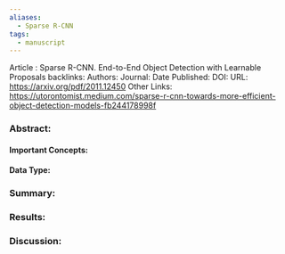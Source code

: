 ```yaml
---
aliases:
  - Sparse R-CNN
tags:
  - manuscript
---
```

Article : Sparse R-CNN. End-to-End Object Detection with Learnable Proposals
backlinks:
Authors: 
Journal: 
Date Published: 
DOI: 
URL: https://arxiv.org/pdf/2011.12450
Other Links: https://utorontomist.medium.com/sparse-r-cnn-towards-more-efficient-object-detection-models-fb244178998f

### Abstract:



#### Important Concepts:



#### Data Type:


### Summary:



### Results:



### Discussion:
